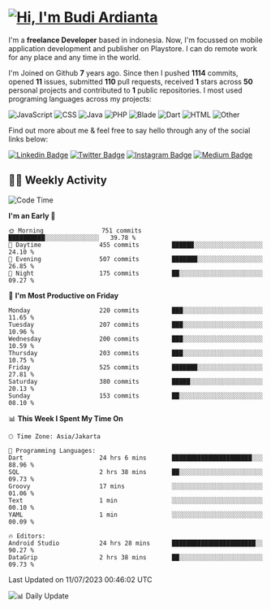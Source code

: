# [![Hi, I'm Budi Ardianta](https://readme-typing-svg.herokuapp.com?size=24&vCenter=true&lines=%F0%9F%91%8B+Hi%2C+I'm+Budi+Ardianta+;%F0%9F%92%BB+Android+And+Web+Developer+)](https://git.io/typing-svg)

I'm a **freelance Developer** based in indonesia. Now, I'm focussed on mobile application development and publisher on Playstore. I can do remote work for any place and any time in the world.

I'm Joined on Github **7** years ago. Since then I pushed **1114** commits, opened **11** issues, submitted **110** pull requests, received **1** stars across **50** personal projects and contributed to **1** public repositories.
I most used programing languages across my projects:

![JavaScript](https://img.shields.io/badge/-JavaScript-%23f1e05a?style=flat&logo=JavaScript&logoColor=white)
![CSS](https://img.shields.io/badge/-CSS-%23563d7c?style=flat&logo=CSS&logoColor=white)
![Java](https://img.shields.io/badge/-Java-%23b07219?style=flat&logo=Java&logoColor=white)
![PHP](https://img.shields.io/badge/-PHP-%234F5D95?style=flat&logo=PHP&logoColor=white)
![Blade](https://img.shields.io/badge/-Blade-%23f7523f?style=flat&logo=Blade&logoColor=white)
![Dart](https://img.shields.io/badge/-Dart-%2300B4AB?style=flat&logo=Dart&logoColor=white)
![HTML](https://img.shields.io/badge/-HTML-%23e34c26?style=flat&logo=HTML&logoColor=white)
![Other](https://img.shields.io/badge/-Other-%23ededed?style=flat&logo=Other&logoColor=white)

Find out more about me & feel free to say hello through any of the social links below:

[![Linkedin Badge](https://img.shields.io/badge/-budiardianata-blue?style=flat&logo=Linkedin&logoColor=white&link=https://www.linkedin.com/in/budiardianata/)](https://www.linkedin.com/in/budiardianata/)
[![Twitter Badge](https://img.shields.io/badge/-budiardianata-%231DA1F2.svg?style=flat&logo=twitter&logoColor=white&link=https://www.twitter.com/budiardianata)](https://www.linkedin.com/in/budiardianata/)
[![Instagram Badge](https://img.shields.io/badge/-budiardianata-purple?style=flat&logo=instagram&logoColor=white&link=https://instagram.com/budiardianata/)](https://instagram.com/budiardianata)
[![Medium Badge](https://img.shields.io/badge/-@budiardianata-%2312100E.svg?style=flat&logo=Medium&logoColor=white&link=https://medium.com/@budiardianata/)](https://medium.com/@budiardianata)

## 👨‍💻 Weekly Activity
<!--START_SECTION:waka-->
![Code Time](http://img.shields.io/badge/Code%20Time-1%2C887%20hrs%2054%20mins-blue)

**I'm an Early 🐤** 

```text
🌞 Morning                751 commits         ██████████░░░░░░░░░░░░░░░   39.78 % 
🌆 Daytime                455 commits         ██████░░░░░░░░░░░░░░░░░░░   24.10 % 
🌃 Evening                507 commits         ███████░░░░░░░░░░░░░░░░░░   26.85 % 
🌙 Night                  175 commits         ██░░░░░░░░░░░░░░░░░░░░░░░   09.27 % 
```
📅 **I'm Most Productive on Friday** 

```text
Monday                   220 commits         ███░░░░░░░░░░░░░░░░░░░░░░   11.65 % 
Tuesday                  207 commits         ███░░░░░░░░░░░░░░░░░░░░░░   10.96 % 
Wednesday                200 commits         ███░░░░░░░░░░░░░░░░░░░░░░   10.59 % 
Thursday                 203 commits         ███░░░░░░░░░░░░░░░░░░░░░░   10.75 % 
Friday                   525 commits         ███████░░░░░░░░░░░░░░░░░░   27.81 % 
Saturday                 380 commits         █████░░░░░░░░░░░░░░░░░░░░   20.13 % 
Sunday                   153 commits         ██░░░░░░░░░░░░░░░░░░░░░░░   08.10 % 
```


📊 **This Week I Spent My Time On** 

```text
🕑︎ Time Zone: Asia/Jakarta

💬 Programming Languages: 
Dart                     24 hrs 6 mins       ██████████████████████░░░   88.96 % 
SQL                      2 hrs 38 mins       ██░░░░░░░░░░░░░░░░░░░░░░░   09.73 % 
Groovy                   17 mins             ░░░░░░░░░░░░░░░░░░░░░░░░░   01.06 % 
Text                     1 min               ░░░░░░░░░░░░░░░░░░░░░░░░░   00.10 % 
YAML                     1 min               ░░░░░░░░░░░░░░░░░░░░░░░░░   00.09 % 

🔥 Editors: 
Android Studio           24 hrs 28 mins      ███████████████████████░░   90.27 % 
DataGrip                 2 hrs 38 mins       ██░░░░░░░░░░░░░░░░░░░░░░░   09.73 % 
```


 Last Updated on 11/07/2023 00:46:02 UTC
<!--END_SECTION:waka-->

![📊 Daily Update](https://github.com/budiardianata/budiardianata/actions/workflows/update-activity.yml/badge.svg)
